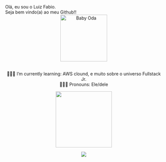 <div align="center, font-size 10">Olá, eu sou o Luiz Fabio.<br>Seja bem vindo(a) ao meu Github!!</div>




<div align="center"><img align="center" alt="Baby Oda" height="150" style="border-radius:50 boder="#53A041"; src="https://github.com/LuizFabiodoCarmo/LuizFabiodoCarmo/assets/104438927/f3258fcb-4304-4f49-b35d-b63b795a2ab2">
</div> 

<br>

<p align="center">👨🏽‍💻 I’m currently learning: AWS clound, e muito sobre o universo Fullstack Jr.
<br> 🧔🏽‍♂️ Pronouns: Ele/dele</p>

<div align="center">
  <img height="180" src="https://github-readme-stats.vercel.app/api?username=anuraghazra&show_icons=true&theme=merko">
<!--   ![Anurag's GitHub stats](https://github-readme-stats.vercel.app/api?username=anuraghazra&show_icons=true&theme=merko) -->
</div>





<p align="center">
  <a href="https://skillicons.dev">
    <img src="https://skillicons.dev/icons?i=javascript,css,html,bootstrap,figma,mysql,typescript,java,python,angular,aws" />
  </a>
</p>

<!-- <div style="display: inline_block"><br>
  <img align="center" alt="Luiz-Js" height="30" width="40" src="https://raw.githubusercontent.com/devicons/devicon/master/icons/javascript/javascript-plain.svg">
  <img align="center" alt="Luiz-Ts" height="30" width="40" src="https://raw.githubusercontent.com/devicons/devicon/master/icons/typescript/typescript-plain.svg">
  <img align="center" alt="Luiz-React" height="30" width="40" src="https://raw.githubusercontent.com/devicons/devicon/master/icons/react/react-original.svg">
  <img align="center" alt="Luiz-HTML" height="30" width="40" src="https://raw.githubusercontent.com/devicons/devicon/master/icons/html5/html5-original.svg">
  <img align="center" alt="Luiz-CSS" height="30" width="40" src="https://raw.githubusercontent.com/devicons/devicon/master/icons/css3/css3-original.svg">
  <img align="center" alt="Luiz-Java" height="30" width="40" src="https://github.com/tandpfun/skill-icons/blob/main/icons/Java-Light.svg">
  <img align="center" alt="Luiz-MySQL" height="30" width="40" src="https://github.com/tandpfun/skill-icons/blob/main/icons/MySQL-Dark.svg">
  <img align="center" alt="Luiz-Python" height="30" width="40" src="https://raw.githubusercontent.com/devicons/devicon/master/icons/python/python-original.svg">
  <img align="center" alt="Luiz-Angular" height="30" width="40" src="https://github.com/tandpfun/skill-icons/blob/main/icons/Angular-Light.svg">
  <img align="center" alt="Luiz-Boot" height="30" width="40" src="https://github.com/tandpfun/skill-icons/blob/main/icons/Bootstrap.svg"> 
  <img align="center" alt="Luiz-Figma" height="30" width="40" src="https://github.com/tandpfun/skill-icons/blob/main/icons/Figma-Light.svg">
  <img align="center" alt="Luiz-aws" height="30" width="40" src="https://github.com/tandpfun/skill-icons/blob/main/icons/AWS-Dark.svg">
  

</div>-->

